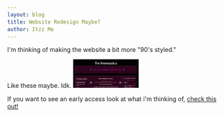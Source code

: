 ```yaml
---
layout: blog
title: Website Redesign Maybe?
author: Itzz Me
---
```


I'm thinking of making the website a bit more "90's styled."

Like these maybe. Idk.
<img src="/assets/images/misc/internautica.jpg" style="max-width: 30%; height: auto;" />

If you want to see an early access look at what i'm thinking of, <a href="testpage.html">check this out!</a>